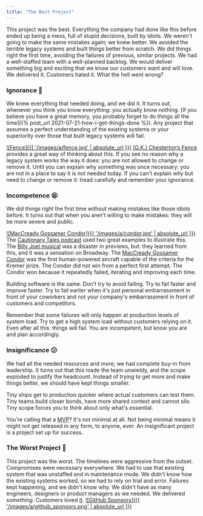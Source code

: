 ```yaml
---
title: "The Best Project"
---
```


This project was the best.
Everything the company had done like this before ended up being a mess, full of stupid decisions, built by idiots.
We weren't going to make the same mistakes again; we knew better.
We avoided the terrible legacy systems and built things better from scratch.
We did things right the first time, avoiding the failures of previous, similar projects.
We had a well-staffed team with a well-planned backlog.
We would deliver something big and exciting that we know our customers want and will love.
We delivered it.
Customers hated it.
What the hell went wrong?

### Ignorance 🤨

We knew everything that needed doing, and we did it.
It turns out, whenever you think you know everything: you actually know nothing.
[If you believe you have a great memory, you probably forget to do things all the time]({% post_url 2021-07-21-how-i-get-things-done %}).
Any project that assumes a perfect understanding of
the existing systems or your superiority over those that built legacy systems will fail.

[![Fence]({{ '/images/a/fence.jpg' | absolute_url }})](https://fs.blog/chestertons-fence/)
[(G.K.) Chesterton’s Fence](https://fs.blog/chestertons-fence/) provides a great way of thinking about this.
If you see no reason why a legacy system works the way it does: you are not allowed to change or remove it.
Until you can explain why something was once necessary: you are not in a place to say it is not needed today.
If you can't explain why but need to change or remove it: tread carefully and remember your ignorance.

### Incompetence 😫

We did things right the first time without making mistakes like those idiots before.
It turns out that when you aren't willing to make mistakes: they will be more severe and public.

[![MacCready Gossamer Condor]({{ '/images/a/condor.jpg' | absolute_url }})](https://en.wikipedia.org/wiki/MacCready_Gossamer_Condor)
The [Cautionary Tales podcast](https://timharford.com/2022/05/cautionary-tales-bless-the-coal-black-hearts-of-the-broadway-critics/) used two great examples to illustrate this.
The [Billy Joel musical](https://en.wikipedia.org/wiki/Movin%27_Out_(musical)) was a disaster in previews, but: they learned from this, and it was a sensation on Broadway.
The [MacCready Gossamer Condor](https://en.wikipedia.org/wiki/MacCready_Gossamer_Condor) was the first human-powered aircraft capable of the criteria for the Kremer prize.
The Condor did not win from a perfect first attempt.
The Condor won because it repeatedly failed, iterating and improving each time.

Building software is the same.
Don't try to avoid failing.
Try to fail faster and improve faster.
Try to fail earlier when it's just personal embarrassment in front of your coworkers and not your company's embarrassment in front of customers and competitors.

Remember that some failures will only happen at production levels of system load.
Try to get a high system load without customers relying on it.
Even after all this: things will fail.
You are incompetent, but know you are and plan accordingly.

### Insignificance 😕

We had all the needed resources and more; we had complete buy-in from leadership.
It turns out that this made the team unwieldy, and the scope exploded to justify the headcount.
Instead of trying to get more and make things better, we should have kept things smaller.

Tiny ships get to production quicker where actual customers can test them.
Tiny teams build closer bonds, have more shared context and cannot silo.
Tiny scope forces you to think about only what's essential.

You're calling that a [MVP](https://en.wikipedia.org/wiki/Minimum_viable_product)?
It's not minimal at all.
Not being minimal means it might not get released in any form, to anyone, ever.
An insignificant project is a project set up for success.

### The Worst Project 🎉

This project was the worst.
The timelines were aggressive from the outset.
Compromises were necessary everywhere.
We had to use that existing system that was unstaffed and in maintenance mode.
We didn't know how the existing systems worked, so we had to rely on trial and error.
Failures kept happening, and we didn't know why.
We didn't have as many engineers, designers or product managers as we needed.
We delivered _something_.
Customers loved [it](https://github.blog/2019-05-23-announcing-github-sponsors-a-new-way-to-contribute-to-open-source/).
[![GitHub Sponsors]({{ '/images/a/github_sponsors.png' | absolute_url }})](https://github.blog/2019-05-23-announcing-github-sponsors-a-new-way-to-contribute-to-open-source/)
